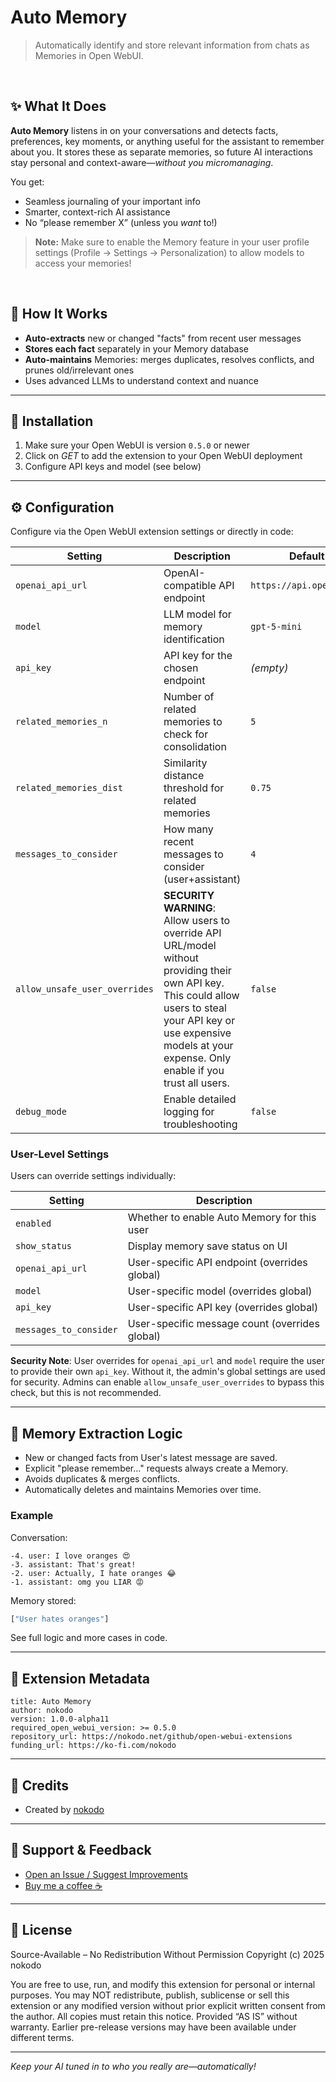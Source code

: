 # Auto Memory

> Automatically identify and store relevant information from chats as Memories in Open WebUI.

<br>

## ✨ What It Does

**Auto Memory** listens in on your conversations and detects facts, preferences, key moments, or anything useful for the assistant to remember about you.
It stores these as separate memories, so future AI interactions stay personal and context-aware—_without you micromanaging_.

You get:

- Seamless journaling of your important info
- Smarter, context-rich AI assistance
- No “please remember X” (unless you _want_ to!)

> **Note:** Make sure to enable the Memory feature in your user profile settings (Profile → Settings → Personalization) to allow models to access your memories!

<br>

## 💾 How It Works

- **Auto-extracts** new or changed "facts" from recent user messages
- **Stores each fact** separately in your Memory database
- **Auto-maintains** Memories: merges duplicates, resolves conflicts, and prunes old/irrelevant ones
- Uses advanced LLMs to understand context and nuance

---

## 🚀 Installation

1. Make sure your Open WebUI is version `0.5.0` or newer
2. Click on _GET_ to add the extension to your Open WebUI deployment
3. Configure API keys and model (see below)

---

## ⚙️ Configuration

Configure via the Open WebUI extension settings or directly in code:

| Setting                       | Description                                                                                                                                                                                                                | Default                  |
| ----------------------------- | -------------------------------------------------------------------------------------------------------------------------------------------------------------------------------------------------------------------------- | ------------------------ |
| `openai_api_url`              | OpenAI-compatible API endpoint                                                                                                                                                                                             | `https://api.openai.com` |
| `model`                       | LLM model for memory identification                                                                                                                                                                                        | `gpt-5-mini`             |
| `api_key`                     | API key for the chosen endpoint                                                                                                                                                                                            | _(empty)_                |
| `related_memories_n`          | Number of related memories to check for consolidation                                                                                                                                                                      | `5`                      |
| `related_memories_dist`       | Similarity distance threshold for related memories                                                                                                                                                                         | `0.75`                   |
| `messages_to_consider`        | How many recent messages to consider (user+assistant)                                                                                                                                                                      | `4`                      |
| `allow_unsafe_user_overrides` | **SECURITY WARNING**: Allow users to override API URL/model without providing their own API key. This could allow users to steal your API key or use expensive models at your expense. Only enable if you trust all users. | `false`                  |
| `debug_mode`                  | Enable detailed logging for troubleshooting                                                                                                                                                                                | `false`                  |

### User-Level Settings

Users can override settings individually:

| Setting                | Description                                    |
| ---------------------- | ---------------------------------------------- |
| `enabled`              | Whether to enable Auto Memory for this user    |
| `show_status`          | Display memory save status on UI               |
| `openai_api_url`       | User-specific API endpoint (overrides global)  |
| `model`                | User-specific model (overrides global)         |
| `api_key`              | User-specific API key (overrides global)       |
| `messages_to_consider` | User-specific message count (overrides global) |

**Security Note**: User overrides for `openai_api_url` and `model` require the user to provide their own `api_key`. Without it, the admin's global settings are used for security. Admins can enable `allow_unsafe_user_overrides` to bypass this check, but this is not recommended.

---

## 🧠 Memory Extraction Logic

- New or changed facts from User's latest message are saved.
- Explicit "please remember..." requests always create a Memory.
- Avoids duplicates & merges conflicts.
- Automatically deletes and maintains Memories over time.

### Example

Conversation:

```
-4. user: I love oranges 😍
-3. assistant: That's great!
-2. user: Actually, I hate oranges 😂
-1. assistant: omg you LIAR 😡
```

Memory stored:

```python
["User hates oranges"]
```

See full logic and more cases in code.

---

## 🧰 Extension Metadata

```
title: Auto Memory
author: nokodo
version: 1.0.0-alpha11
required_open_webui_version: >= 0.5.0
repository_url: https://nokodo.net/github/open-webui-extensions
funding_url: https://ko-fi.com/nokodo
```

---

## 🙌 Credits

- Created by [nokodo](https://nokodo.net)

---

## 💖 Support & Feedback

- [Open an Issue / Suggest Improvements](https://nokodo.net/github/open-webui-extensions)
- [Buy me a coffee ☕](https://ko-fi.com/nokodo)

---

## 📜 License

Source-Available – No Redistribution Without Permission
Copyright (c) 2025 nokodo

You are free to use, run, and modify this extension for personal or internal purposes.
You may NOT redistribute, publish, sublicense or sell this extension or any modified version without prior explicit written consent from the author.
All copies must retain this notice. Provided “AS IS” without warranty.
Earlier pre-release versions may have been available under different terms.

---

_Keep your AI tuned in to who you really are—automatically!_
